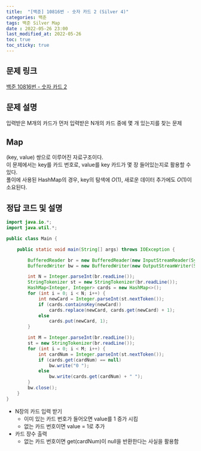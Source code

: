 ```yaml
---
title:  "[백준] 10816번 - 숫자 카드 2 (Silver 4)"
categories: 백준
tags: 백준 Silver Map
date : 2022-05-26 23:00
last_modified_at: 2022-05-26
toc: true
toc_sticky: true
---
```


## 문제 링크

[백준 10816번 - 숫자 카드 2](https://www.acmicpc.net/problem/10816)

## 문제 설명

입력받은 M개의 카드가 먼저 입력받은 N개의 카드 중에 몇 개 있는지를 찾는 문제

## Map

(key, value) 쌍으로 이루어진 자료구조이다.  
이 문제에서는 key를 카드 번호로, value를 key 카드가 몇 장 들어있는지로 활용할 수 있다.  
풀이에 사용된 HashMap의 경우, key의 탐색에 $O(1)$, 새로운 데이터 추가에도 $O(1)$이 소요된다.

## 정답 코드 및 설명

```java
import java.io.*;
import java.util.*;

public class Main {

    public static void main(String[] args) throws IOException {

        BufferedReader br = new BufferedReader(new InputStreamReader(System.in));
        BufferedWriter bw = new BufferedWriter(new OutputStreamWriter(System.out));

        int N = Integer.parseInt(br.readLine());
        StringTokenizer st = new StringTokenizer(br.readLine());
        HashMap<Integer, Integer> cards = new HashMap<>();
        for (int i = 0; i < N; i++) {
            int newCard = Integer.parseInt(st.nextToken());
            if (cards.containsKey(newCard))
                cards.replace(newCard, cards.get(newCard) + 1);
            else
                cards.put(newCard, 1);
        }

        int M = Integer.parseInt(br.readLine());
        st = new StringTokenizer(br.readLine());
        for (int i = 0; i < M; i++) {
            int cardNum = Integer.parseInt(st.nextToken());
            if (cards.get(cardNum) == null)
                bw.write("0 ");
            else
                bw.write(cards.get(cardNum) + " ");
        }
        bw.close();
    }
}
```

- N장의 카드 입력 받기
  - 이미 있는 카드 번호가 들어오면 value를 1 증가 시킴
  - 없는 카드 번호이면 value = 1로 추가
- 카드 장수 출력
  - 없는 카드 번호이면 get(cardNum)이 null을 반환한다는 사실을 활용함